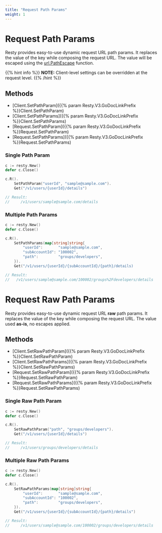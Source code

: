 ```yaml
---
title: "Request Path Params"
weight: 1
---
```


# Request Path Params

Resty provides easy-to-use dynamic request URL path params. It replaces the value of the key while composing the request URL. The value will be escaped using the [url.PathEscape](https://pkg.go.dev/net/url#PathEscape) function.

{{% hint info %}}
**NOTE:** Client-level settings can be overridden at the request level.
{{% /hint %}}

## Methods
* [Client.SetPathParam]({{% param Resty.V3.GoDocLinkPrefix %}}Client.SetPathParam)
* [Client.SetPathParams]({{% param Resty.V3.GoDocLinkPrefix %}}Client.SetPathParams)
* [Request.SetPathParam]({{% param Resty.V3.GoDocLinkPrefix %}}Request.SetPathParam)
* [Request.SetPathParams]({{% param Resty.V3.GoDocLinkPrefix %}}Request.SetPathParams)

### Single Path Param
```go
c := resty.New()
defer c.Close()

c.R().
    SetPathParam("userId", "sample@sample.com").
    Get("/v1/users/{userId}/details")

// Result:
//     /v1/users/sample@sample.com/details

```

### Multiple Path Params
```go
c := resty.New()
defer c.Close()

c.R().
    SetPathParams(map[string]string{
        "userId":       "sample@sample.com",
        "subAccountId": "100002",
        "path":         "groups/developers",
    }).
    Get("/v1/users/{userId}/{subAccountId}/{path}/details)

// Result:
//   /v1/users/sample@sample.com/100002/groups%2Fdevelopers/details
```

# Request Raw Path Params

Resty provides easy-to-use dynamic request URL **raw** path params. It replaces the value of the key while composing the request URL. The value used **as-is**, no escapes applied.

## Methods
* [Client.SetRawPathParam]({{% param Resty.V3.GoDocLinkPrefix %}}Client.SetRawPathParam)
* [Client.SetRawPathParams]({{% param Resty.V3.GoDocLinkPrefix %}}Client.SetRawPathParams)
* [Request.SetRawPathParam]({{% param Resty.V3.GoDocLinkPrefix %}}Request.SetRawPathParam)
* [Request.SetRawPathParams]({{% param Resty.V3.GoDocLinkPrefix %}}Request.SetRawPathParams)

### Single Raw Path Param
```go
c := resty.New()
defer c.Close()

c.R().
    SetRawPathParam("path", "groups/developers").
    Get("/v1/users/{userId}/details")

// Result:
//     /v1/users/groups/developers/details
```

### Multiple Raw Path Params
```go
c := resty.New()
defer c.Close()

c.R().
    SetRawPathParams(map[string]string{
        "userId":       "sample@sample.com",
        "subAccountId": "100002",
        "path":         "groups/developers",
    }).
    Get("/v1/users/{userId}/{subAccountId}/{path}/details")

// Result:
//     /v1/users/sample@sample.com/100002/groups/developers/details
```